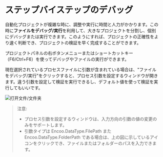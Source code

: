 # ステップバイステップのデバッグ

自動化プロジェクトが複雑な時に、調整や実行に時間と人力がかかります。この時に**ファイルをデバッグ/実行**を利用して、大きなプロジェクトを分割し、個別にデバッグまたは実行できます。このようにすれば、プロジェクトの正確性をより速く判断でき、プロジェクトの検証を早く完成することができます。

プロジェクトパネルの右ボタンメニューまたはショートカットキー（F6/Ctrl+F6）を使ってデバッグやファイルの実行ができます。

現在選択されているプロセスファイルに引数が含まれている場合は、"ファイルをデバッグ/実行"をクリックすると、プロセス引数を設定するウィンドウが開きます。違う引数を設定して検証を実行できるし、デフォルト値を使って検証を実行してもいいです。

![打开文件/文件夹](https://docimages.blob.core.chinacloudapi.cn/images/Studio/Debugging/openfile&folder20201214.png)

> 注意:
>
> - プロセス引数を設定するウィンドウは、入力方向の引数の値の変更のみをサポートします。
> - 引数タイプは Encoo.DataType.FilePath また Encoo.DataType.FolderPath である場合は、上の図に示しているアイコンをクリックでき、ファイルまたはフォルダーのパスを入力できます。

